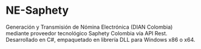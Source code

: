 # NE-Saphety
Generación y Transmisión de Nómina Electrónica (DIAN Colombia) mediante proveedor tecnológico Saphety Colombia vía API Rest. Desarrollado en C#, empaquetado en librería DLL para Windows x86 o x64.
